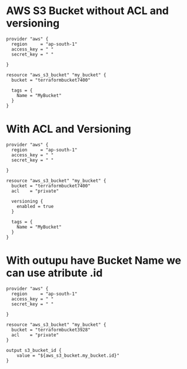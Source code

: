 # AWS S3 Bucket without ACL and versioning
```
provider "aws" {
  region     = "ap-south-1"
  access_key = " "
  secret_key = " "

}

resource "aws_s3_bucket" "my_bucket" {
  bucket = "terraformbucket7400"

  tags = {
    Name = "MyBucket"
  }
}
```
# With ACL and Versioning
```
provider "aws" {
  region     = "ap-south-1"
  access_key = " "
  secret_key = " "

}

resource "aws_s3_bucket" "my_bucket" {
  bucket = "terraformbucket7400"
  acl    = "private"              

  versioning {
    enabled = true 
  }

  tags = {
    Name = "MyBucket"
  }
}
```
# With outupu have Bucket Name we can use atribute .id
```
provider "aws" {
  region     = "ap-south-1"
  access_key = " "
  secret_key = " "

}

resource "aws_s3_bucket" "my_bucket" {
  bucket = "terraformbucket3928"
  acl    = "private"
}

output s3_bucket_id {
    value = "${aws_s3_bucket.my_bucket.id}"
}
```
